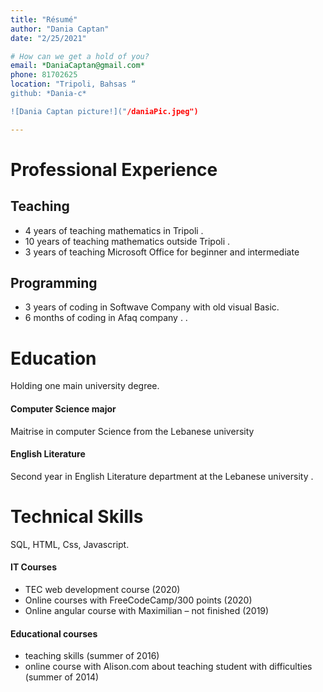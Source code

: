 ```yaml
---
title: "Résumé"
author: "Dania Captan"
date: "2/25/2021"

# How can we get a hold of you?
email: *DaniaCaptan@gmail.com*
phone: 81702625
location: "Tripoli, Bahsas “
github: *Dania-c*

![Dania Captan picture!]("/daniaPic.jpeg")

---
```


# Professional Experience

## Teaching

- 4 years of teaching mathematics in Tripoli .
- 10 years of teaching mathematics outside Tripoli .
- 3 years of teaching Microsoft Office for beginner and intermediate

## Programming

- 3 years of coding in Softwave Company with old visual Basic.
- 6 months of coding in Afaq company .
  .

# Education

Holding one main university degree.

#### Computer Science major

Maitrise in computer Science from the Lebanese university

#### English Literature

Second year in English Literature department at the Lebanese university .

# Technical Skills

SQL, HTML, Css, Javascript.

#### IT Courses

- TEC web development course (2020)
- Online courses with FreeCodeCamp/300 points (2020)
- Online angular course with Maximilian – not finished (2019)

#### Educational courses

- teaching skills (summer of 2016)
- online course with Alison.com about teaching student with difficulties (summer of 2014)
